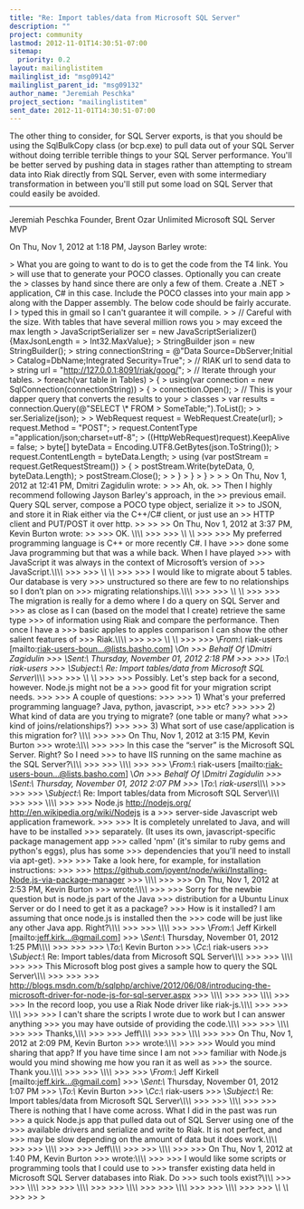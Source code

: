 ```yaml
---
title: "Re: Import tables/data from Microsoft SQL Server"
description: ""
project: community
lastmod: 2012-11-01T14:30:51-07:00
sitemap:
  priority: 0.2
layout: mailinglistitem
mailinglist_id: "msg09142"
mailinglist_parent_id: "msg09132"
author_name: "Jeremiah Peschka"
project_section: "mailinglistitem"
sent_date: 2012-11-01T14:30:51-07:00
---
```



The other thing to consider, for SQL Server exports, is that you should be
using the SqlBulkCopy class (or bcp.exe) to pull data out of your SQL
Server without doing terrible terrible things to your SQL Server
performance. You'll be better served by pushing data in stages rather than
attempting to stream data into Riak directly from SQL Server, even with
some intermediary transformation in between you'll still put some load on
SQL Server that could easily be avoided.

---
Jeremiah Peschka
Founder, Brent Ozar Unlimited
Microsoft SQL Server MVP


On Thu, Nov 1, 2012 at 1:18 PM, Jayson Barley wrote:

&gt; What you are going to want to do is to get the code from the T4 link. You
&gt; will use that to generate your POCO classes. Optionally you can create the
&gt; classes by hand since there are only a few of them. Create a .NET
&gt; application, C# in this case. Include the POCO classes into your main app
&gt; along with the Dapper assembly. The below code should be fairly accurate. I
&gt; typed this in gmail so I can't guarantee it will compile.
&gt;
&gt; // Careful with the size. With tables that have several million rows you
&gt; may exceed the max length
&gt; JavaScriptSerializer ser = new JavaScriptSerializer(){MaxJsonLength =
&gt; Int32.MaxValue};
&gt; StringBuilder json = new StringBuilder();
&gt; string connectionString = @"Data Source=DbServer;Initial
&gt; Catalog=DbName;Integrated Security=True";
&gt; // RIAK url to send data to
&gt; string url = "http://127.0.0.1:8091/riak/goog/";
&gt; // Iterate through your tables.
&gt; foreach(var table in Tables)
&gt; {
&gt; using(var connection = new SqlConnection(connectionString))
&gt; {
&gt; connection.Open();
&gt; // This is your dapper query that converts the results to your
&gt; classes
&gt; var results = connection.Query(@"SELECT \\* FROM
&gt; SomeTable;").ToList();
&gt;
&gt; ser.Serialize(json);
&gt;
&gt; WebRequest request = WebRequest.Create(url);
&gt; request.Method = "POST";
&gt; request.ContentType ="application/json;charset=utf-8";
&gt; ((HttpWebRequest)request).KeepAlive = false;
&gt; byte[] byteData = Encoding.UTF8.GetBytes(json.ToString());
&gt; request.ContentLength = byteData.Length;
&gt; using (var postStream = request.GetRequestStream())
&gt; {
&gt; postStream.Write(byteData, 0, byteData.Length);
&gt; postStream.Close();
&gt;
&gt; }
&gt; }
&gt; }
&gt;
&gt;
&gt; On Thu, Nov 1, 2012 at 12:41 PM, Dmitri Zagidulin wrote:
&gt;
&gt;&gt; Ah, ok.
&gt;&gt; Then I highly recommend following Jayson Barley's approach, in the
&gt;&gt; previous email. Query SQL server, compose a POCO type object, serialize it
&gt;&gt; to JSON, and store it in Riak either via the C++/C# client, or just use an
&gt;&gt; HTTP client and PUT/POST it over http.
&gt;&gt;
&gt;&gt;
&gt;&gt; On Thu, Nov 1, 2012 at 3:37 PM, Kevin Burton wrote:
&gt;&gt;
&gt;&gt;&gt; OK. \\*\\*\\*\\*
&gt;&gt;&gt;
&gt;&gt;&gt; \\*\\* \\*\\*
&gt;&gt;&gt;
&gt;&gt;&gt; My preferred programming language is C++ or more recently C#. I have
&gt;&gt;&gt; done some Java programming but that was a while back. When I have played
&gt;&gt;&gt; with JavaScript it was always in the context of Microsoft’s version of
&gt;&gt;&gt; JavaScript.\\*\\*\\*\\*
&gt;&gt;&gt;
&gt;&gt;&gt; \\*\\* \\*\\*
&gt;&gt;&gt;
&gt;&gt;&gt; I would like to migrate about 5 tables. Our database is very
&gt;&gt;&gt; unstructured so there are few to no relationships so I don’t plan on
&gt;&gt;&gt; migrating relationships.\\*\\*\\*\\*
&gt;&gt;&gt;
&gt;&gt;&gt; \\*\\* \\*\\*
&gt;&gt;&gt;
&gt;&gt;&gt; The migration is really for a demo where I do a query on SQL Server and
&gt;&gt;&gt; as close as I can (based on the model that I create) retrieve the same type
&gt;&gt;&gt; of information using Riak and compare the performance. Then once I have a
&gt;&gt;&gt; basic apples to apples comparison I can show the other salient features of
&gt;&gt;&gt; Riak.\\*\\*\\*\\*
&gt;&gt;&gt;
&gt;&gt;&gt; \\*\\* \\*\\*
&gt;&gt;&gt;
&gt;&gt;&gt; \\*From:\\* riak-users [mailto:riak-users-boun...@lists.basho.com] \\*On
&gt;&gt;&gt; Behalf Of \\*Dmitri Zagidulin
&gt;&gt;&gt; \\*Sent:\\* Thursday, November 01, 2012 2:18 PM
&gt;&gt;&gt;
&gt;&gt;&gt; \\*To:\\* riak-users
&gt;&gt;&gt; \\*Subject:\\* Re: Import tables/data from Microsoft SQL Server\\*\\*\\*\\*
&gt;&gt;&gt;
&gt;&gt;&gt; \\*\\* \\*\\*
&gt;&gt;&gt;
&gt;&gt;&gt; Possibly. Let's step back for a second, however. Node.js might not be a
&gt;&gt;&gt; good fit for your migration script needs.
&gt;&gt;&gt;
&gt;&gt;&gt; A couple of questions:
&gt;&gt;&gt;
&gt;&gt;&gt; 1) What's your preferred programming language? Java, python, javascript,
&gt;&gt;&gt; etc?
&gt;&gt;&gt;
&gt;&gt;&gt; 2) What kind of data are you trying to migrate? (one table or many? what
&gt;&gt;&gt; kind of joins/relationships?)
&gt;&gt;&gt;
&gt;&gt;&gt; 3) What sort of use case/application is this migration for? \\*\\*\\*\\*
&gt;&gt;&gt;
&gt;&gt;&gt; On Thu, Nov 1, 2012 at 3:15 PM, Kevin Burton 
&gt;&gt;&gt; wrote:\\*\\*\\*\\*
&gt;&gt;&gt;
&gt;&gt;&gt; In this case the “server” is the Microsoft SQL Server. Right? So I need
&gt;&gt;&gt; to have IIS running on the same machine as the SQL Server?\\*\\*\\*\\*
&gt;&gt;&gt;
&gt;&gt;&gt; \\*\\*\\*\\*
&gt;&gt;&gt;
&gt;&gt;&gt; \\*From:\\* riak-users [mailto:riak-users-boun...@lists.basho.com] \\*On
&gt;&gt;&gt; Behalf Of \\*Dmitri Zagidulin
&gt;&gt;&gt; \\*Sent:\\* Thursday, November 01, 2012 2:07 PM
&gt;&gt;&gt; \\*To:\\* riak-users\\*\\*\\*\\*
&gt;&gt;&gt;
&gt;&gt;&gt;
&gt;&gt;&gt; \\*Subject:\\* Re: Import tables/data from Microsoft SQL Server\\*\\*\\*\\*
&gt;&gt;&gt;
&gt;&gt;&gt; \\*\\*\\*\\*
&gt;&gt;&gt;
&gt;&gt;&gt; Node.js http://nodejs.org/ http://en.wikipedia.org/wiki/Nodejs is a
&gt;&gt;&gt; server-side Javascript web application framework.
&gt;&gt;&gt;
&gt;&gt;&gt; It is completely unrelated to Java, and will have to be installed
&gt;&gt;&gt; separately. (It uses its own, javascript-specific package management app
&gt;&gt;&gt; called 'npm' (it's similar to ruby gems and python's eggs), plus has some
&gt;&gt;&gt; dependencies that you'll need to install via apt-get).
&gt;&gt;&gt;
&gt;&gt;&gt; Take a look here, for example, for installation instructions:
&gt;&gt;&gt;
&gt;&gt;&gt; https://github.com/joyent/node/wiki/Installing-Node.js-via-package-manager
&gt;&gt;&gt; \\*\\*\\*\\*
&gt;&gt;&gt;
&gt;&gt;&gt; On Thu, Nov 1, 2012 at 2:53 PM, Kevin Burton 
&gt;&gt;&gt; wrote:\\*\\*\\*\\*
&gt;&gt;&gt;
&gt;&gt;&gt; Sorry for the newbie question but is node.js part of the Java
&gt;&gt;&gt; distribution for a Ubuntu Linux Server or do I need to get it as a package?
&gt;&gt;&gt; How is it installed? I am assuming that once node.js is installed then the
&gt;&gt;&gt; code will be just like any other Java app. Right?\\*\\*\\*\\*
&gt;&gt;&gt;
&gt;&gt;&gt; \\*\\*\\*\\*
&gt;&gt;&gt;
&gt;&gt;&gt; \\*From:\\* Jeff Kirkell [mailto:jeff.kirk...@gmail.com]
&gt;&gt;&gt; \\*Sent:\\* Thursday, November 01, 2012 1:25 PM\\*\\*\\*\\*
&gt;&gt;&gt;
&gt;&gt;&gt;
&gt;&gt;&gt; \\*To:\\* Kevin Burton
&gt;&gt;&gt; \\*Cc:\\* riak-users
&gt;&gt;&gt; \\*Subject:\\* Re: Import tables/data from Microsoft SQL Server\\*\\*\\*\\*
&gt;&gt;&gt;
&gt;&gt;&gt; \\*\\*\\*\\*
&gt;&gt;&gt;
&gt;&gt;&gt; This Microsoft blog post gives a sample how to query the SQL Server\\*\\*\\*\\*
&gt;&gt;&gt;
&gt;&gt;&gt;
&gt;&gt;&gt; http://blogs.msdn.com/b/sqlphp/archive/2012/06/08/introducing-the-microsoft-driver-for-node-js-for-sql-server.aspx
&gt;&gt;&gt; \\*\\*\\*\\*
&gt;&gt;&gt;
&gt;&gt;&gt; \\*\\*\\*\\*
&gt;&gt;&gt;
&gt;&gt;&gt; In the record loop, you use a Riak Node driver like riak-js.\\*\\*\\*\\*
&gt;&gt;&gt;
&gt;&gt;&gt; \\*\\*\\*\\*
&gt;&gt;&gt;
&gt;&gt;&gt; I can't share the scripts I wrote due to work but I can answer anything
&gt;&gt;&gt; you may have outside of providing the code.\\*\\*\\*\\*
&gt;&gt;&gt;
&gt;&gt;&gt; \\*\\*\\*\\*
&gt;&gt;&gt;
&gt;&gt;&gt; Thanks,\\*\\*\\*\\*
&gt;&gt;&gt;
&gt;&gt;&gt; Jeff\\*\\*\\*\\*
&gt;&gt;&gt;
&gt;&gt;&gt; \\*\\*\\*\\*
&gt;&gt;&gt;
&gt;&gt;&gt; On Thu, Nov 1, 2012 at 2:09 PM, Kevin Burton 
&gt;&gt;&gt; wrote:\\*\\*\\*\\*
&gt;&gt;&gt;
&gt;&gt;&gt; Would you mind sharing that app? If you have time since I am not
&gt;&gt;&gt; familiar with Node.js would you mind showing me how you ran it as well as
&gt;&gt;&gt; the source. Thank you.\\*\\*\\*\\*
&gt;&gt;&gt;
&gt;&gt;&gt; \\*\\*\\*\\*
&gt;&gt;&gt;
&gt;&gt;&gt; \\*From:\\* Jeff Kirkell [mailto:jeff.kirk...@gmail.com]
&gt;&gt;&gt; \\*Sent:\\* Thursday, November 01, 2012 1:07 PM
&gt;&gt;&gt; \\*To:\\* Kevin Burton
&gt;&gt;&gt; \\*Cc:\\* riak-users
&gt;&gt;&gt; \\*Subject:\\* Re: Import tables/data from Microsoft SQL Server\\*\\*\\*\\*
&gt;&gt;&gt;
&gt;&gt;&gt; \\*\\*\\*\\*
&gt;&gt;&gt;
&gt;&gt;&gt; There is nothing that I have come across. What I did in the past was run
&gt;&gt;&gt; a quick Node.js app that pulled data out of SQL Server using one of the
&gt;&gt;&gt; available drivers and serialize and write to Riak. It is not perfect, and
&gt;&gt;&gt; may be slow depending on the amount of data but it does work.\\*\\*\\*\\*
&gt;&gt;&gt;
&gt;&gt;&gt; \\*\\*\\*\\*
&gt;&gt;&gt;
&gt;&gt;&gt; Jeff\\*\\*\\*\\*
&gt;&gt;&gt;
&gt;&gt;&gt; \\*\\*\\*\\*
&gt;&gt;&gt;
&gt;&gt;&gt; On Thu, Nov 1, 2012 at 1:40 PM, Kevin Burton 
&gt;&gt;&gt; wrote:\\*\\*\\*\\*
&gt;&gt;&gt;
&gt;&gt;&gt; I would like some scripts or programming tools that I could use to
&gt;&gt;&gt; transfer existing data held in Microsoft SQL Server databases into Riak. Do
&gt;&gt;&gt; such tools exist?\\*\\*\\*\\*
&gt;&gt;&gt;
&gt;&gt;&gt;
\\*\\*\\*\\*
&gt;&gt;&gt;
&gt;&gt;&gt; \\*\\*\\*\\*
&gt;&gt;&gt;
&gt;&gt;&gt; \\*\\*\\*\\*
&gt;&gt;&gt;
&gt;&gt;&gt;
\\*\\*\\*\\*
&gt;&gt;&gt;
&gt;&gt;&gt; \\*\\*\\*\\*
&gt;&gt;&gt;
&gt;&gt;&gt; \\*\\* \\*\\*
&gt;&gt;&gt;
&gt;&gt;
&gt;

